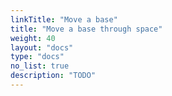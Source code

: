 ```yaml
---
linkTitle: "Move a base"
title: "Move a base through space"
weight: 40
layout: "docs"
type: "docs"
no_list: true
description: "TODO"
---
```

